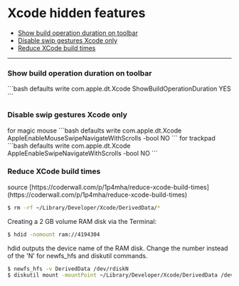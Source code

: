 # Xcode hidden features

*   [Show build operation duration on toolbar](#1)
*   [Disable swip gestures Xcode only](#2)
*   [Reduce XCode build times](#3)

******

<h3 id="1">Show build operation duration on toolbar</h3>
```bash
defaults write com.apple.dt.Xcode ShowBuildOperationDuration YES
```

<h3 id="2">Disable swip gestures Xcode only</h3>
for magic mouse
```bash
defaults write com.apple.dt.Xcode AppleEnableMouseSwipeNavigateWithScrolls -bool NO
```
for trackpad
```bash
defaults write com.apple.dt.Xcode AppleEnableSwipeNavigateWithScrolls -bool NO
```

<h3 id="3">Reduce XCode build times</h3>
source [https://coderwall.com/p/1p4mha/reduce-xcode-build-times](https://coderwall.com/p/1p4mha/reduce-xcode-build-times)

```bash
$ rm -rf ~/Library/Developer/Xcode/DerivedData/*
```
Creating a 2 GB volume RAM disk via the Terminal:
```bash
$ hdid -nomount ram://4194304
```
hdid outputs the device name of the RAM disk. Change the number instead of the 'N' for newfs_hfs and diskutil commands.
```bash
$ newfs_hfs -v DerivedData /dev/rdiskN
$ diskutil mount -mountPoint ~/Library/Developer/Xcode/DerivedData /dev/diskN
```
